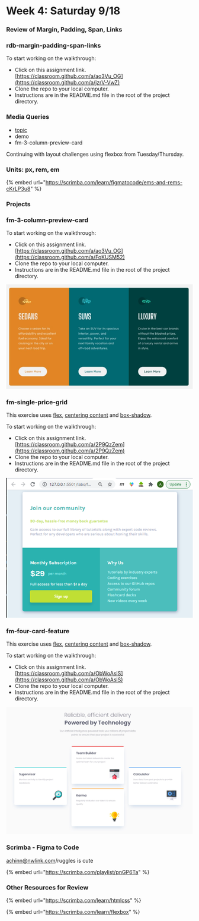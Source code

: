# Week 4: Saturday 9/18

### Review of Margin, Padding, Span, Links

### rdb-margin-padding-span-links

To start working on the walkthrough:

* Click on this assignment link. [https://classroom.github.com/a/ao3Vu_OG](https://classroom.github.com/a/jzrV-VwZ)
* Clone the repo to your local computer.
* Instructions are in the README.md file in the root of the project directory.

### Media Queries

* [topic](../html-css/layout/responsive-web-design/media-queries.md)
* demo
* fm-3-column-preview-card

Continuing with layout challenges using flexbox from Tuesday/Thursday.

### Units: px, rem, em

{% embed url="https://scrimba.com/learn/figmatocode/ems-and-rems-cKrLP3u8" %}

### Projects

### fm-3-column-preview-card

To start working on the walkthrough:

* Click on this assignment link. [https://classroom.github.com/a/ao3Vu_OG](https://classroom.github.com/a/FoKUSM52)
* Clone the repo to your local computer.
* Instructions are in the README.md file in the root of the project directory.

![](<../.gitbook/assets/image (66).png>)

### fm-single-price-grid

This exercise uses [flex](../html-css/layout/flexbox.md), [centering content](../html-css/layout/centering-elements.md) and [box-shadow](../html-css/misc-topics/box-shadow.md).

To start working on the walkthrough:

* Click on this assignment link. [https://classroom.github.com/a/2P9QzZem](https://classroom.github.com/a/2P9QzZem)
* Clone the repo to your local computer.
* Instructions are in the README.md file in the root of the project directory.

![](<../.gitbook/assets/image (47).png>)



### fm-four-card-feature

This exercise uses [flex](../html-css/layout/flexbox.md), [centering content](../html-css/layout/centering-elements.md) and [box-shadow](../html-css/misc-topics/box-shadow.md).

To start working on the walkthrough:

* Click on this assignment link. [https://classroom.github.com/a/ObWoAslS](https://classroom.github.com/a/ObWoAslS)
* Clone the repo to your local computer.
* Instructions are in the README.md file in the root of the project directory.

![](<../.gitbook/assets/image (67).png>)

### Scrimba - Figma to Code

achinn@nwlink.com/ruggles is cute

{% embed url="https://scrimba.com/playlist/pnGP6Ta" %}

### Other Resources for Review

{% embed url="https://scrimba.com/learn/htmlcss" %}

{% embed url="https://scrimba.com/learn/flexbox" %}

